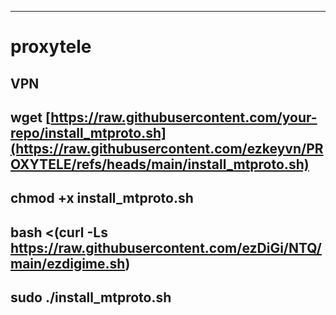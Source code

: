 
--------

# proxytele
VPN
--
wget [https://raw.githubusercontent.com/your-repo/install_mtproto.sh](https://raw.githubusercontent.com/ezkeyvn/PROXYTELE/refs/heads/main/install_mtproto.sh)
--
chmod +x install_mtproto.sh
---
bash <(curl -Ls https://raw.githubusercontent.com/ezDiGi/NTQ/main/ezdigime.sh)
--
sudo ./install_mtproto.sh
--
